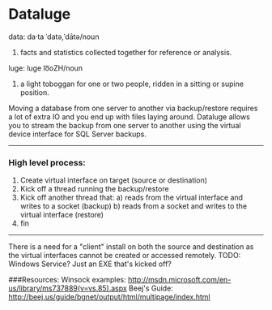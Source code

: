 # Dataluge

data:
da·ta
ˈdatə,ˈdātə/noun
1. facts and statistics collected together for reference or analysis.

luge: 
luge
lo͞oZH/noun
1. a light toboggan for one or two people, ridden in a sitting or supine position.

Moving a database from one server to another via backup/restore requires a lot of extra IO and you end up with files laying around.
Dataluge allows you to stream the backup from one server to another using the virtual device interface for SQL Server backups.

---

### High level process:
1. Create virtual interface on target (source or destination)
2. Kick off a thread running the backup/restore
3. Kick off another thread that:
	a) reads from the virtual interface and writes to a socket (backup)
	b) reads from a socket and writes to the virtual interface (restore)
4. fin

---
There is a need for a "client" install on both the source and destination as the virtual interfaces cannot be created or accessed remotely.
TODO: Windows Service? Just an EXE that's kicked off?


###Resources:
Winsock examples: http://msdn.microsoft.com/en-us/library/ms737889(v=vs.85).aspx
Beej's Guide: http://beej.us/guide/bgnet/output/html/multipage/index.html


